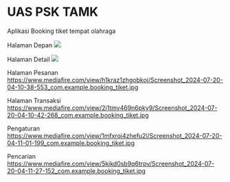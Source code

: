 # UAS PSK TAMK

Aplikasi Booking tiket tempat olahraga

Halaman Depan
<img src="https://firebasestorage.googleapis.com/v0/b/flutter-b1.appspot.com/o/Screenshot_2024-07-20-04-09-20-859_com.example.booking_tiket.jpg">

Halaman Detail
<img src="https://www.mediafire.com/view/w8gb2w9kltm5jup/Screenshot_2024-07-20-04-09-43-064_com.example.booking_tiket.jpg/file">

Halaman Pesanan
https://www.mediafire.com/view/h1kraz1zhgobkoj/Screenshot_2024-07-20-04-10-38-553_com.example.booking_tiket.jpg

Halaman Transaksi
https://www.mediafire.com/view/2i1tmv469n6pky9/Screenshot_2024-07-20-04-10-42-268_com.example.booking_tiket.jpg

Pengaturan
https://www.mediafire.com/view/1mfxroi4zhefu2l/Screenshot_2024-07-20-04-11-01-199_com.example.booking_tiket.jpg

Pencarian
https://www.mediafire.com/view/5kikd0sb9q6trpv/Screenshot_2024-07-20-04-11-27-152_com.example.booking_tiket.jpg